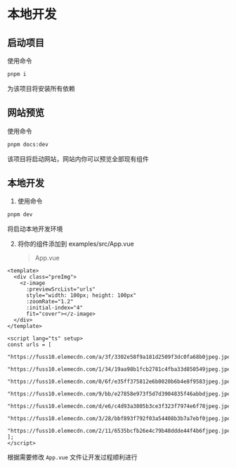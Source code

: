 # 本地开发

## 启动项目

使用命令

```bash
pnpm i
```

为该项目将安装所有依赖

## 网站预览

使用命令

```bash
pnpm docs:dev
```

该项目将启动网站，网站内你可以预览全部现有组件

## 本地开发

1. 使用命令

```bash
pnpm dev
```

将启动本地开发环境

2. 将你的组件添加到 examples/src/App.vue
   > App.vue

```vue
<template>
  <div class="preImg">
    <z-image
      :previewSrcList="urls"
      style="width: 100px; height: 100px"
      :zoomRate="1.2"
      :initial-index="4"
      fit="cover"></z-image>
  </div>
</template>

<script lang="ts" setup>
const urls = [
  "https://fuss10.elemecdn.com/a/3f/3302e58f9a181d2509f3dc0fa68b0jpeg.jpeg",
  "https://fuss10.elemecdn.com/1/34/19aa98b1fcb2781c4fba33d850549jpeg.jpeg",
  "https://fuss10.elemecdn.com/0/6f/e35ff375812e6b0020b6b4e8f9583jpeg.jpeg",
  "https://fuss10.elemecdn.com/9/bb/e27858e973f5d7d3904835f46abbdjpeg.jpeg",
  "https://fuss10.elemecdn.com/d/e6/c4d93a3805b3ce3f323f7974e6f78jpeg.jpeg",
  "https://fuss10.elemecdn.com/3/28/bbf893f792f03a54408b3b7a7ebf0jpeg.jpeg",
  "https://fuss10.elemecdn.com/2/11/6535bcfb26e4c79b48ddde44f4b6fjpeg.jpeg",
];
</script>
```

根据需要修改 `App.vue` 文件让开发过程顺利进行
